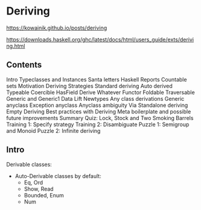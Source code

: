 # Deriving

https://kowainik.github.io/posts/deriving

https://downloads.haskell.org/ghc/latest/docs/html/users_guide/exts/deriving.html

## Contents

Intro
Typeclasses and Instances
  Santa letters
  Haskell Reports
  Countable sets
Motivation
Deriving
Strategies
Standard deriving
Auto derived
  Typeable
  Coercible
  HasField
Derive Whatever
  Functor
  Foldable
  Traversable
  Generic and Generic1
  Data
  Lift
Newtypes
Any class derivations
  Generic anyclass
  Exception anyclass
  Anyclass ambiguity
Via
Standalone deriving
Empty Deriving
Best practices with Deriving
Meta boilerplate and possible future improvements
Summary
Quiz: Lock, Stock and Two Smoking Barrels
  Training 1: Specify strategy
  Training 2: Disambiguate
  Puzzle 1: Semigroup and Monoid
  Puzzle 2: Infinite deriving

## Intro



Derivable classes:
* Auto-Derivable classes by default:
  - Eq, Ord
  - Show, Read
  - Bounded, Enum
  - Num
